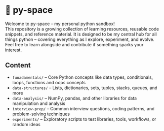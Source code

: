 # 🐍 py-space

Welcome to py-space – my personal python sandbox! <br>
This repository is a growing collection of learning resources, reusable code snippets, and reference material. It is designed to be my central hub for all things python – covering everything as I explore, experiment, and evolve. Feel free to learn alongside and contribute if something sparks your interest.

## Content

- `funadamentals/` – Core Python concepts like data types, conditionals, loops, functions and oops concepts
- `data-structures/` – Lists, dictionaries, sets, tuples, stacks, queues, and more
- `data-analysis/` – NumPy, pandas, and other libraries for data manipulation and analysis
- `interview-prep/` – Common interview questions, coding patterns, and problem-solving techniques
- `experiments/` –  Exploratory scripts to test libraries, tools, workflows, or random ideas
